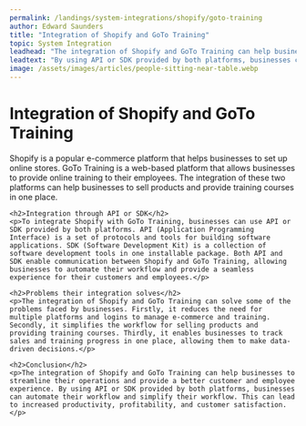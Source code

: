 ```yaml
---
permalink: /landings/system-integrations/shopify/goto-training
author: Edward Saunders
title: "Integration of Shopify and GoTo Training"
topic: System Integration
leadhead: "The integration of Shopify and GoTo Training can help businesses to streamline their operations and provide a better customer and employee experience"
leadtext: "By using API or SDK provided by both platforms, businesses can automate their workflow and simplify their workflow. This can lead to increased productivity, profitability, and customer satisfaction."
image: /assets/images/articles/people-sitting-near-table.webp
---
```

<div class="arttext">	<h1>Integration of Shopify and GoTo Training</h1>
	<p>Shopify is a popular e-commerce platform that helps businesses to set up online stores. GoTo Training is a web-based platform that allows businesses to provide online training to their employees. The integration of these two platforms can help businesses to sell products and provide training courses in one place.</p>

	<h2>Integration through API or SDK</h2>
	<p>To integrate Shopify with GoTo Training, businesses can use API or SDK provided by both platforms. API (Application Programming Interface) is a set of protocols and tools for building software applications. SDK (Software Development Kit) is a collection of software development tools in one installable package. Both API and SDK enable communication between Shopify and GoTo Training, allowing businesses to automate their workflow and provide a seamless experience for their customers and employees.</p>

	<h2>Problems their integration solves</h2>
	<p>The integration of Shopify and GoTo Training can solve some of the problems faced by businesses. Firstly, it reduces the need for multiple platforms and logins to manage e-commerce and training. Secondly, it simplifies the workflow for selling products and providing training courses. Thirdly, it enables businesses to track sales and training progress in one place, allowing them to make data-driven decisions.</p>

	<h2>Conclusion</h2>
	<p>The integration of Shopify and GoTo Training can help businesses to streamline their operations and provide a better customer and employee experience. By using API or SDK provided by both platforms, businesses can automate their workflow and simplify their workflow. This can lead to increased productivity, profitability, and customer satisfaction.</p>
</div>